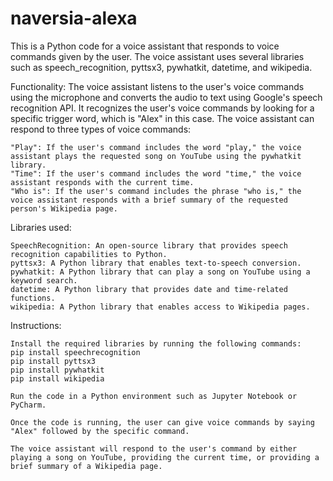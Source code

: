 # naversia-alexa

This is a Python code for a voice assistant that responds to voice commands given by the user. The voice assistant uses several libraries such as speech_recognition, pyttsx3, pywhatkit, datetime, and wikipedia.

Functionality:
The voice assistant listens to the user's voice commands using the microphone and converts the audio to text using Google's speech recognition API. It recognizes the user's voice commands by looking for a specific trigger word, which is "Alex" in this case. The voice assistant can respond to three types of voice commands:

    "Play": If the user's command includes the word "play," the voice assistant plays the requested song on YouTube using the pywhatkit library.
    "Time": If the user's command includes the word "time," the voice assistant responds with the current time.
    "Who is": If the user's command includes the phrase "who is," the voice assistant responds with a brief summary of the requested person's Wikipedia page.

Libraries used:

    SpeechRecognition: An open-source library that provides speech recognition capabilities to Python.
    pyttsx3: A Python library that enables text-to-speech conversion.
    pywhatkit: A Python library that can play a song on YouTube using a keyword search.
    datetime: A Python library that provides date and time-related functions.
    wikipedia: A Python library that enables access to Wikipedia pages.

Instructions:

    Install the required libraries by running the following commands:
    pip install speechrecognition
    pip install pyttsx3
    pip install pywhatkit
    pip install wikipedia

    Run the code in a Python environment such as Jupyter Notebook or PyCharm.

    Once the code is running, the user can give voice commands by saying "Alex" followed by the specific command.

    The voice assistant will respond to the user's command by either playing a song on YouTube, providing the current time, or providing a brief summary of a Wikipedia page.

